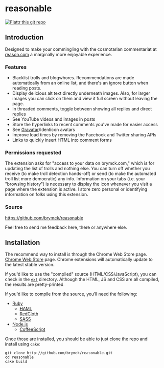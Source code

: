 reasonable
==========

[![Flattr this git repo](http://api.flattr.com/button/flattr-badge-large.png)](https://flattr.com/submit/auto?user_id=brymck&url=https://github.com/brymck/reasonable&title=reasonable&language=en_GB&tags=github&category=software)

Introduction
------------

Designed to make your commingling with the cosmotarian commentariat at
[reason.com](http://www.reason.com/) a marginally more enjoyable experience.

### Features

* Blacklist trolls and blogwhores. Recommendations are made automatically from
  an online list, and there's an ignore button when reading posts.
* Display delicious alt text directly underneath images. Also, for larger
  images you can click on them and view it full screen without leaving the page.
* In threaded comments, toggle between showing all replies and direct replies
* See YouTube videos and images in posts
* Store the hyperlinks to recent comments you've made for easier access
* See [Gravatar](http://www.gravatar.com)/Identicon avatars
* Improve load times by removing the Facebook and Twitter sharing APIs
* Links to quickly insert HTML into comment forms

### Permissions requested

The extension asks for "access to your data on brymck.com," which is for
updating the list of trolls and nothing else. You can turn off whether you
receive (to make troll detection hands-off) or send (to make the automated
troll list more democratic) any info. Information on your tabs (i.e. your
"browsing history") is necessary to display the icon whenever you visit a page
where the extension is active. I store zero personal or identifying information
on folks using this extension.

### Source

https://github.com/brymck/reasonable

Feel free to send me feedback here, there or anywhere else.

Installation
------------

The recommend way to install is through the Chrome Web Store page. [Chrome Web Store](https://chrome.google.com/webstore/detail/fdbllkbadgaglaalokapjlkcagidcndj) page. Chrome
extensions will automatically update to the latest stable version.

If you'd like to use the "compiled" source (HTML/CSS/JavaScript), you can check
in the [`ext`](https://github.com/brymck/reasonable/tree/master/ext) directory.
Although the HTML, JS and CSS are all compiled, the results are pretty-printed.

If you'd like to compile from the source, you'll need the following:

* [Ruby](http://www.ruby-lang.org/en/)
  * [HAML](http://haml-lang.com/)
  * [RedCloth](http://redcloth.org/)
  * [SASS](http://sass-lang.com/)
* [Node.js](http://nodejs.org/)
  * [CoffeeScript](http://jashkenas.github.com/coffee-script/)

Once those are installed, you should be able to just clone the repo and install
using `cake`:

    git clone http://github.com/brymck/reasonable.git
    cd reasonable
    cake build
